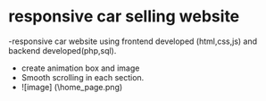 # responsive car selling website
-responsive car website using frontend developed (html,css,js) and backend developed(php,sql).
- create animation box and image
- Smooth scrolling in each section.
- ![image] (\home_page.png)
